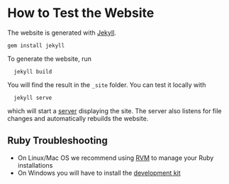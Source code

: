 How to Test the Website
=======================

The website is generated with [Jekyll](http://jekyllrb.com).
```
gem install jekyll
```
To generate the website, run
```
  jekyll build
```
You will find the result in the `_site` folder. You can test it locally with
```
  jekyll serve
```
which will start a [server](http://127.0.0.1:4000) displaying the site. The server also listens for file changes and
automatically rebuilds the website.

Ruby Troubleshooting
--------------------

- On Linux/Mac OS we recommend using [RVM](https://rvm.io/) to manage your Ruby installations
- On Windows you will have to install the [development kit](https://github.com/oneclick/rubyinstaller/wiki/Development-Kit)